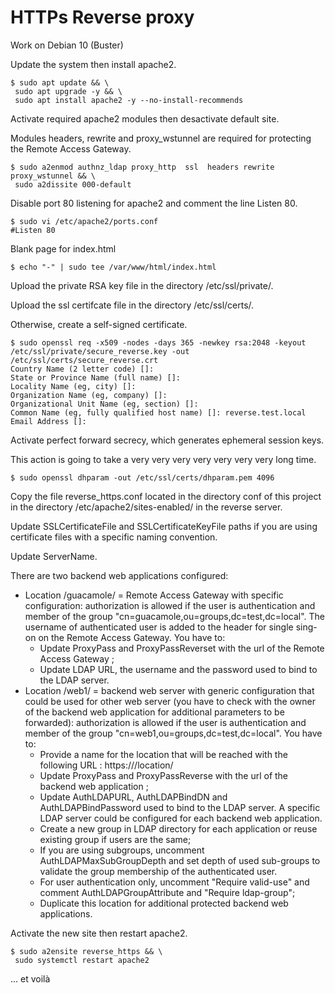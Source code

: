 # HTTPs Reverse proxy
Work on Debian 10 (Buster)

Update the system then install apache2.
```
$ sudo apt update && \ 
 sudo apt upgrade -y && \
 sudo apt install apache2 -y --no-install-recommends
```
Activate required apache2 modules then desactivate default site.

Modules headers, rewrite and proxy_wstunnel are required for protecting the Remote Access Gateway.
```
$ sudo a2enmod authnz_ldap proxy_http  ssl  headers rewrite proxy_wstunnel && \
 sudo a2dissite 000-default 
```
Disable port 80 listening for apache2 and comment the line Listen 80.
```
$ sudo vi /etc/apache2/ports.conf
#Listen 80
```
Blank page for index.html
```
$ echo "-" | sudo tee /var/www/html/index.html
```
Upload the private RSA key file in the directory /etc/ssl/private/.

Upload the ssl certifcate file in the directory /etc/ssl/certs/.

Otherwise, create a self-signed certificate.
```
$ sudo openssl req -x509 -nodes -days 365 -newkey rsa:2048 -keyout /etc/ssl/private/secure_reverse.key -out /etc/ssl/certs/secure_reverse.crt
Country Name (2 letter code) []:
State or Province Name (full name) []:
Locality Name (eg, city) []:
Organization Name (eg, company) []:
Organizational Unit Name (eg, section) []:
Common Name (eg, fully qualified host name) []: reverse.test.local
Email Address []:
```
Activate perfect forward secrecy, which generates ephemeral session keys.

This action is going to take a very very very very very very very long time.
```
$ sudo openssl dhparam -out /etc/ssl/certs/dhparam.pem 4096
```
Copy the file reverse_https.conf located in the directory conf of this project in the directory /etc/apache2/sites-enabled/ in the reverse server.

Update SSLCertificateFile and SSLCertificateKeyFile paths if you are using certificate files with a specific naming convention.

Update ServerName.

There are two backend web applications configured:
* Location /guacamole/ = Remote Access Gateway with specific configuration: authorization is allowed if the user is authentication and member of the group "cn=guacamole,ou=groups,dc=test,dc=local". The username of authenticated user is added to the header for single sing-on on the Remote Access Gateway. You have to:
  * Update ProxyPass and ProxyPassReverset with the url of the Remote Access Gateway ; 
  * Update LDAP URL, the username and the password used to bind to the LDAP server.
* Location /web1/ = backend web server with generic configuration that could be used for other web server (you have to check with the owner of the backend web application for additional parameters to be forwarded): authorization is allowed if the user is authentication and member of the group "cn=web1,ou=groups,dc=test,dc=local". You have to:
  * Provide a name for the location that will be reached with the following URL : https://<reverse-proxy>/location/
  * Update ProxyPass and ProxyPassReverse  with the url of the backend web application ;
  * Update AuthLDAPURL, AuthLDAPBindDN and AuthLDAPBindPassword used to bind to the LDAP server. A specific LDAP server could be configured for each backend web application.
  * Create a new group in LDAP directory for each application or reuse existing group if users are the same;
  * If you are using subgroups, uncomment AuthLDAPMaxSubGroupDepth and set depth of used sub-groups to validate the group membership of the authenticated user.
  * For user authentication only, uncomment "Require valid-use" and comment AuthLDAPGroupAttribute and "Require ldap-group";
  * Duplicate this location for additional protected backend web applications.

Activate the new site then restart apache2.
```
$ sudo a2ensite reverse_https && \
 sudo systemctl restart apache2
```
... et voilà
